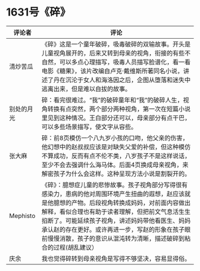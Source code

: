 # 1631号《碎》
评论者 | 评论 |
|---|---|
清炒苦瓜|《碎》这是一个童年破碎，吸毒破碎的双输故事。开头是儿童视角展开的，后来又转到母亲的视角，衔接的有些不自然，可以多点心理描写，吸毒人员描写脸谱化，看一看电影《糖果》，该片改编自卢克·戴维斯所著同名小说，讲述了丹在沉沦于女人和海洛因之后，企图从堕落和迷失中逃离出来，但是难以自拔的故事。
别处的月光|碎：看完很难过。“我”的破碎童年和“我”的破碎人生，视角转换有点突然，两个部分两种视角，第一次在短篇小说里见到这种情况。王白部分还可以，母亲部分有点干巴，可以多些场景描写，使文字从容些。
张大麻|碎：前8页模仿一个八九岁小孩的口吻，他父亲的伤害，他幻想中的赵叔叔应该是对缺失父爱的补偿，但这种模仿不算成功，反而有点不伦不类，八岁孩子不是这样说话，至少不会去强调什么海马体。后面4页换成母亲视角，来解密孩子为什么会这样。这种呈现方法小说是割裂开的。
Mephisto|《碎》：臆想症儿童的悲惨故事。孩子视角部分写得很有感染力，患病的他对周围环境产生扭曲的遐想，赵应该就是他臆想的产物。后段视角转换成妈妈，对前面内容做出解释，看似合理也有助于读者理解，但把前文气息活生生掐断了。可能延续孩子视角，讲述妈妈带他看医生、妈妈承认赵的存在更好。或许再进一步，写赵的形象在孩子眼前慢慢消散，孩子的意识从混沌转为清晰，描述破碎到粘合的过程(胡乱建议）
庆余|我也觉得碎转到母亲视角是写得不够坚决，容易显得俗。
